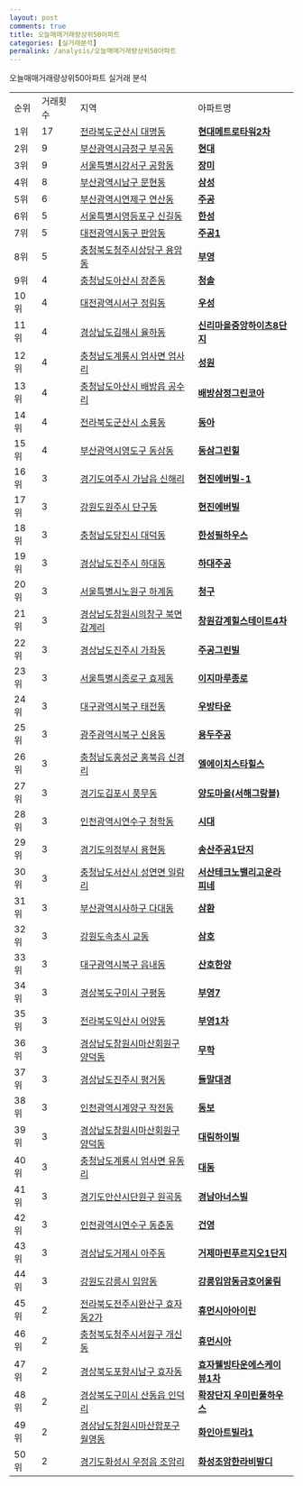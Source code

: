 ```yaml
---
layout: post
comments: true
title: 오늘매매거래량상위50아파트
categories: [실거래분석]
permalink: /analysis/오늘매매거래량상위50아파트
---
```


오늘매매거래량상위50아파트 실거래 분석

<table>
  <tr>
    <td>순위</td>
    <td>거래횟수</td>
    <td>지역</td>
    <td>아파트명</td>
  </tr>

  <tr>
    <td>1위</td>
    <td>17</td>
    <td><a href="/apt/전라북도군산시대명동">전라북도군산시 대명동</a></td>
    <td colspan="4" style="font-weight: bold;"><a href="https://search.naver.com/search.naver?query=대명동 현대메트로타워2차">현대메트로타워2차</a></td>
  </tr>

  <tr>
    <td>2위</td>
    <td>9</td>
    <td><a href="/apt/부산광역시금정구부곡동">부산광역시금정구 부곡동</a></td>
    <td colspan="4" style="font-weight: bold;"><a href="https://search.naver.com/search.naver?query=부곡동 현대">현대</a></td>
  </tr>

  <tr>
    <td>3위</td>
    <td>9</td>
    <td><a href="/apt/서울특별시강서구공항동">서울특별시강서구 공항동</a></td>
    <td colspan="4" style="font-weight: bold;"><a href="https://search.naver.com/search.naver?query=공항동 장미">장미</a></td>
  </tr>

  <tr>
    <td>4위</td>
    <td>8</td>
    <td><a href="/apt/부산광역시남구문현동">부산광역시남구 문현동</a></td>
    <td colspan="4" style="font-weight: bold;"><a href="https://search.naver.com/search.naver?query=문현동 삼성">삼성</a></td>
  </tr>

  <tr>
    <td>5위</td>
    <td>6</td>
    <td><a href="/apt/부산광역시연제구연산동">부산광역시연제구 연산동</a></td>
    <td colspan="4" style="font-weight: bold;"><a href="https://search.naver.com/search.naver?query=연산동 주공">주공</a></td>
  </tr>

  <tr>
    <td>6위</td>
    <td>5</td>
    <td><a href="/apt/서울특별시영등포구신길동">서울특별시영등포구 신길동</a></td>
    <td colspan="4" style="font-weight: bold;"><a href="https://search.naver.com/search.naver?query=신길동 한성">한성</a></td>
  </tr>

  <tr>
    <td>7위</td>
    <td>5</td>
    <td><a href="/apt/대전광역시동구판암동">대전광역시동구 판암동</a></td>
    <td colspan="4" style="font-weight: bold;"><a href="https://search.naver.com/search.naver?query=판암동 주공1">주공1</a></td>
  </tr>

  <tr>
    <td>8위</td>
    <td>5</td>
    <td><a href="/apt/충청북도청주시상당구용암동">충청북도청주시상당구 용암동</a></td>
    <td colspan="4" style="font-weight: bold;"><a href="https://search.naver.com/search.naver?query=용암동 부영">부영</a></td>
  </tr>

  <tr>
    <td>9위</td>
    <td>4</td>
    <td><a href="/apt/충청남도아산시장존동">충청남도아산시 장존동</a></td>
    <td colspan="4" style="font-weight: bold;"><a href="https://search.naver.com/search.naver?query=장존동 청솔">청솔</a></td>
  </tr>

  <tr>
    <td>10위</td>
    <td>4</td>
    <td><a href="/apt/대전광역시서구정림동">대전광역시서구 정림동</a></td>
    <td colspan="4" style="font-weight: bold;"><a href="https://search.naver.com/search.naver?query=정림동 우성">우성</a></td>
  </tr>

  <tr>
    <td>11위</td>
    <td>4</td>
    <td><a href="/apt/경상남도김해시율하동">경상남도김해시 율하동</a></td>
    <td colspan="4" style="font-weight: bold;"><a href="https://search.naver.com/search.naver?query=율하동 신리마을중앙하이츠8단지">신리마을중앙하이츠8단지</a></td>
  </tr>

  <tr>
    <td>12위</td>
    <td>4</td>
    <td><a href="/apt/충청남도계룡시엄사면 엄사리">충청남도계룡시 엄사면 엄사리</a></td>
    <td colspan="4" style="font-weight: bold;"><a href="https://search.naver.com/search.naver?query=엄사면 엄사리 성원">성원</a></td>
  </tr>

  <tr>
    <td>13위</td>
    <td>4</td>
    <td><a href="/apt/충청남도아산시배방읍 공수리">충청남도아산시 배방읍 공수리</a></td>
    <td colspan="4" style="font-weight: bold;"><a href="https://search.naver.com/search.naver?query=배방읍 공수리 배방삼정그린코아">배방삼정그린코아</a></td>
  </tr>

  <tr>
    <td>14위</td>
    <td>4</td>
    <td><a href="/apt/전라북도군산시소룡동">전라북도군산시 소룡동</a></td>
    <td colspan="4" style="font-weight: bold;"><a href="https://search.naver.com/search.naver?query=소룡동 동아">동아</a></td>
  </tr>

  <tr>
    <td>15위</td>
    <td>4</td>
    <td><a href="/apt/부산광역시영도구동삼동">부산광역시영도구 동삼동</a></td>
    <td colspan="4" style="font-weight: bold;"><a href="https://search.naver.com/search.naver?query=동삼동 동삼그린힐">동삼그린힐</a></td>
  </tr>

  <tr>
    <td>16위</td>
    <td>3</td>
    <td><a href="/apt/경기도여주시가남읍 신해리">경기도여주시 가남읍 신해리</a></td>
    <td colspan="4" style="font-weight: bold;"><a href="https://search.naver.com/search.naver?query=가남읍 신해리 현진에버빌-1">현진에버빌-1</a></td>
  </tr>

  <tr>
    <td>17위</td>
    <td>3</td>
    <td><a href="/apt/강원도원주시단구동">강원도원주시 단구동</a></td>
    <td colspan="4" style="font-weight: bold;"><a href="https://search.naver.com/search.naver?query=단구동 현진에버빌">현진에버빌</a></td>
  </tr>

  <tr>
    <td>18위</td>
    <td>3</td>
    <td><a href="/apt/충청남도당진시대덕동">충청남도당진시 대덕동</a></td>
    <td colspan="4" style="font-weight: bold;"><a href="https://search.naver.com/search.naver?query=대덕동 한성필하우스">한성필하우스</a></td>
  </tr>

  <tr>
    <td>19위</td>
    <td>3</td>
    <td><a href="/apt/경상남도진주시하대동">경상남도진주시 하대동</a></td>
    <td colspan="4" style="font-weight: bold;"><a href="https://search.naver.com/search.naver?query=하대동 하대주공">하대주공</a></td>
  </tr>

  <tr>
    <td>20위</td>
    <td>3</td>
    <td><a href="/apt/서울특별시노원구하계동">서울특별시노원구 하계동</a></td>
    <td colspan="4" style="font-weight: bold;"><a href="https://search.naver.com/search.naver?query=하계동 청구">청구</a></td>
  </tr>

  <tr>
    <td>21위</td>
    <td>3</td>
    <td><a href="/apt/경상남도창원시의창구북면 감계리">경상남도창원시의창구 북면 감계리</a></td>
    <td colspan="4" style="font-weight: bold;"><a href="https://search.naver.com/search.naver?query=북면 감계리 창원감계힐스테이트4차">창원감계힐스테이트4차</a></td>
  </tr>

  <tr>
    <td>22위</td>
    <td>3</td>
    <td><a href="/apt/경상남도진주시가좌동">경상남도진주시 가좌동</a></td>
    <td colspan="4" style="font-weight: bold;"><a href="https://search.naver.com/search.naver?query=가좌동 주공그린빌">주공그린빌</a></td>
  </tr>

  <tr>
    <td>23위</td>
    <td>3</td>
    <td><a href="/apt/서울특별시종로구효제동">서울특별시종로구 효제동</a></td>
    <td colspan="4" style="font-weight: bold;"><a href="https://search.naver.com/search.naver?query=효제동 이지마루종로">이지마루종로</a></td>
  </tr>

  <tr>
    <td>24위</td>
    <td>3</td>
    <td><a href="/apt/대구광역시북구태전동">대구광역시북구 태전동</a></td>
    <td colspan="4" style="font-weight: bold;"><a href="https://search.naver.com/search.naver?query=태전동 우방타운">우방타운</a></td>
  </tr>

  <tr>
    <td>25위</td>
    <td>3</td>
    <td><a href="/apt/광주광역시북구신용동">광주광역시북구 신용동</a></td>
    <td colspan="4" style="font-weight: bold;"><a href="https://search.naver.com/search.naver?query=신용동 용두주공">용두주공</a></td>
  </tr>

  <tr>
    <td>26위</td>
    <td>3</td>
    <td><a href="/apt/충청남도홍성군홍북읍 신경리">충청남도홍성군 홍북읍 신경리</a></td>
    <td colspan="4" style="font-weight: bold;"><a href="https://search.naver.com/search.naver?query=홍북읍 신경리 엘에이치스타힐스">엘에이치스타힐스</a></td>
  </tr>

  <tr>
    <td>27위</td>
    <td>3</td>
    <td><a href="/apt/경기도김포시풍무동">경기도김포시 풍무동</a></td>
    <td colspan="4" style="font-weight: bold;"><a href="https://search.naver.com/search.naver?query=풍무동 양도마을(서해그랑블)">양도마을(서해그랑블)</a></td>
  </tr>

  <tr>
    <td>28위</td>
    <td>3</td>
    <td><a href="/apt/인천광역시연수구청학동">인천광역시연수구 청학동</a></td>
    <td colspan="4" style="font-weight: bold;"><a href="https://search.naver.com/search.naver?query=청학동 시대">시대</a></td>
  </tr>

  <tr>
    <td>29위</td>
    <td>3</td>
    <td><a href="/apt/경기도의정부시용현동">경기도의정부시 용현동</a></td>
    <td colspan="4" style="font-weight: bold;"><a href="https://search.naver.com/search.naver?query=용현동 송산주공1단지">송산주공1단지</a></td>
  </tr>

  <tr>
    <td>30위</td>
    <td>3</td>
    <td><a href="/apt/충청남도서산시성연면 일람리">충청남도서산시 성연면 일람리</a></td>
    <td colspan="4" style="font-weight: bold;"><a href="https://search.naver.com/search.naver?query=성연면 일람리 서산테크노밸리고운라피네">서산테크노밸리고운라피네</a></td>
  </tr>

  <tr>
    <td>31위</td>
    <td>3</td>
    <td><a href="/apt/부산광역시사하구다대동">부산광역시사하구 다대동</a></td>
    <td colspan="4" style="font-weight: bold;"><a href="https://search.naver.com/search.naver?query=다대동 삼환">삼환</a></td>
  </tr>

  <tr>
    <td>32위</td>
    <td>3</td>
    <td><a href="/apt/강원도속초시교동">강원도속초시 교동</a></td>
    <td colspan="4" style="font-weight: bold;"><a href="https://search.naver.com/search.naver?query=교동 삼호">삼호</a></td>
  </tr>

  <tr>
    <td>33위</td>
    <td>3</td>
    <td><a href="/apt/대구광역시북구읍내동">대구광역시북구 읍내동</a></td>
    <td colspan="4" style="font-weight: bold;"><a href="https://search.naver.com/search.naver?query=읍내동 산호한양">산호한양</a></td>
  </tr>

  <tr>
    <td>34위</td>
    <td>3</td>
    <td><a href="/apt/경상북도구미시구평동">경상북도구미시 구평동</a></td>
    <td colspan="4" style="font-weight: bold;"><a href="https://search.naver.com/search.naver?query=구평동 부영7">부영7</a></td>
  </tr>

  <tr>
    <td>35위</td>
    <td>3</td>
    <td><a href="/apt/전라북도익산시어양동">전라북도익산시 어양동</a></td>
    <td colspan="4" style="font-weight: bold;"><a href="https://search.naver.com/search.naver?query=어양동 부영1차">부영1차</a></td>
  </tr>

  <tr>
    <td>36위</td>
    <td>3</td>
    <td><a href="/apt/경상남도창원시마산회원구양덕동">경상남도창원시마산회원구 양덕동</a></td>
    <td colspan="4" style="font-weight: bold;"><a href="https://search.naver.com/search.naver?query=양덕동 무학">무학</a></td>
  </tr>

  <tr>
    <td>37위</td>
    <td>3</td>
    <td><a href="/apt/경상남도진주시평거동">경상남도진주시 평거동</a></td>
    <td colspan="4" style="font-weight: bold;"><a href="https://search.naver.com/search.naver?query=평거동 들말대경">들말대경</a></td>
  </tr>

  <tr>
    <td>38위</td>
    <td>3</td>
    <td><a href="/apt/인천광역시계양구작전동">인천광역시계양구 작전동</a></td>
    <td colspan="4" style="font-weight: bold;"><a href="https://search.naver.com/search.naver?query=작전동 동보">동보</a></td>
  </tr>

  <tr>
    <td>39위</td>
    <td>3</td>
    <td><a href="/apt/경상남도창원시마산회원구양덕동">경상남도창원시마산회원구 양덕동</a></td>
    <td colspan="4" style="font-weight: bold;"><a href="https://search.naver.com/search.naver?query=양덕동 대림하이빌">대림하이빌</a></td>
  </tr>

  <tr>
    <td>40위</td>
    <td>3</td>
    <td><a href="/apt/충청남도계룡시엄사면 유동리">충청남도계룡시 엄사면 유동리</a></td>
    <td colspan="4" style="font-weight: bold;"><a href="https://search.naver.com/search.naver?query=엄사면 유동리 대동">대동</a></td>
  </tr>

  <tr>
    <td>41위</td>
    <td>3</td>
    <td><a href="/apt/경기도안산시단원구원곡동">경기도안산시단원구 원곡동</a></td>
    <td colspan="4" style="font-weight: bold;"><a href="https://search.naver.com/search.naver?query=원곡동 경남아너스빌">경남아너스빌</a></td>
  </tr>

  <tr>
    <td>42위</td>
    <td>3</td>
    <td><a href="/apt/인천광역시연수구동춘동">인천광역시연수구 동춘동</a></td>
    <td colspan="4" style="font-weight: bold;"><a href="https://search.naver.com/search.naver?query=동춘동 건영">건영</a></td>
  </tr>

  <tr>
    <td>43위</td>
    <td>3</td>
    <td><a href="/apt/경상남도거제시아주동">경상남도거제시 아주동</a></td>
    <td colspan="4" style="font-weight: bold;"><a href="https://search.naver.com/search.naver?query=아주동 거제마린푸르지오1단지">거제마린푸르지오1단지</a></td>
  </tr>

  <tr>
    <td>44위</td>
    <td>3</td>
    <td><a href="/apt/강원도강릉시입암동">강원도강릉시 입암동</a></td>
    <td colspan="4" style="font-weight: bold;"><a href="https://search.naver.com/search.naver?query=입암동 강릉입암동금호어울림">강릉입암동금호어울림</a></td>
  </tr>

  <tr>
    <td>45위</td>
    <td>2</td>
    <td><a href="/apt/전라북도전주시완산구효자동2가">전라북도전주시완산구 효자동2가</a></td>
    <td colspan="4" style="font-weight: bold;"><a href="https://search.naver.com/search.naver?query=효자동2가 휴먼시아아이린">휴먼시아아이린</a></td>
  </tr>

  <tr>
    <td>46위</td>
    <td>2</td>
    <td><a href="/apt/충청북도청주시서원구개신동">충청북도청주시서원구 개신동</a></td>
    <td colspan="4" style="font-weight: bold;"><a href="https://search.naver.com/search.naver?query=개신동 휴먼시아">휴먼시아</a></td>
  </tr>

  <tr>
    <td>47위</td>
    <td>2</td>
    <td><a href="/apt/경상북도포항시남구효자동">경상북도포항시남구 효자동</a></td>
    <td colspan="4" style="font-weight: bold;"><a href="https://search.naver.com/search.naver?query=효자동 효자웰빙타운에스케이뷰1차">효자웰빙타운에스케이뷰1차</a></td>
  </tr>

  <tr>
    <td>48위</td>
    <td>2</td>
    <td><a href="/apt/경상북도구미시산동읍 인덕리">경상북도구미시 산동읍 인덕리</a></td>
    <td colspan="4" style="font-weight: bold;"><a href="https://search.naver.com/search.naver?query=산동읍 인덕리 확장단지 우미린풀하우스">확장단지 우미린풀하우스</a></td>
  </tr>

  <tr>
    <td>49위</td>
    <td>2</td>
    <td><a href="/apt/경상남도창원시마산합포구월영동">경상남도창원시마산합포구 월영동</a></td>
    <td colspan="4" style="font-weight: bold;"><a href="https://search.naver.com/search.naver?query=월영동 화인아트빌라1">화인아트빌라1</a></td>
  </tr>

  <tr>
    <td>50위</td>
    <td>2</td>
    <td><a href="/apt/경기도화성시우정읍 조암리">경기도화성시 우정읍 조암리</a></td>
    <td colspan="4" style="font-weight: bold;"><a href="https://search.naver.com/search.naver?query=우정읍 조암리 화성조암한라비발디">화성조암한라비발디</a></td>
  </tr>

</table>
